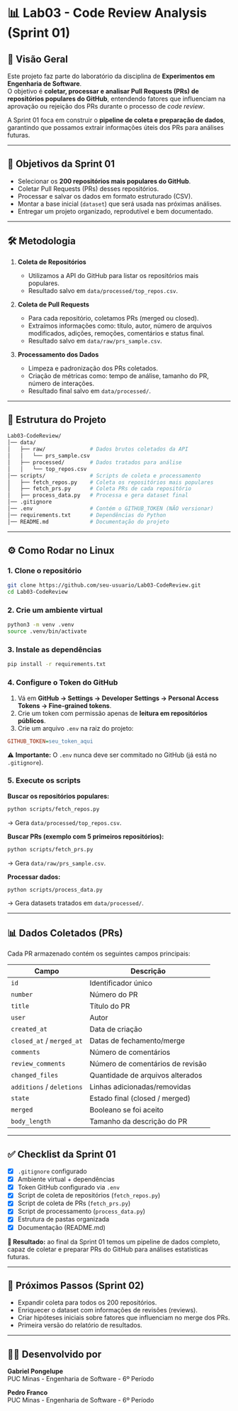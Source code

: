 # 📊 Lab03 - Code Review Analysis (Sprint 01)

## 📌 Visão Geral

Este projeto faz parte do laboratório da disciplina de **Experimentos em Engenharia de Software**.  
O objetivo é **coletar, processar e analisar Pull Requests (PRs) de repositórios populares do GitHub**, entendendo fatores que influenciam na aprovação ou rejeição dos PRs durante o processo de *code review*.  

A Sprint 01 foca em construir o **pipeline de coleta e preparação de dados**, garantindo que possamos extrair informações úteis dos PRs para análises futuras.

---

## 🎯 Objetivos da Sprint 01

- Selecionar os **200 repositórios mais populares do GitHub**.
- Coletar Pull Requests (PRs) desses repositórios.
- Processar e salvar os dados em formato estruturado (CSV).
- Montar a base inicial (`dataset`) que será usada nas próximas análises.
- Entregar um projeto organizado, reprodutível e bem documentado.

---

## 🛠️ Metodologia

1. **Coleta de Repositórios**
   - Utilizamos a API do GitHub para listar os repositórios mais populares.
   - Resultado salvo em `data/processed/top_repos.csv`.

2. **Coleta de Pull Requests**
   - Para cada repositório, coletamos PRs (merged ou closed).
   - Extraímos informações como: título, autor, número de arquivos modificados, adições, remoções, comentários e status final.
   - Resultado salvo em `data/raw/prs_sample.csv`.

3. **Processamento dos Dados**
   - Limpeza e padronização dos PRs coletados.
   - Criação de métricas como: tempo de análise, tamanho do PR, número de interações.
   - Resultado final salvo em `data/processed/`.

---

## 📂 Estrutura do Projeto

```bash
Lab03-CodeReview/
│── data/
│   ├── raw/              # Dados brutos coletados da API
│   │   └── prs_sample.csv
│   ├── processed/        # Dados tratados para análise
│   │   └── top_repos.csv
│── scripts/              # Scripts de coleta e processamento
│   ├── fetch_repos.py    # Coleta os repositórios mais populares
│   ├── fetch_prs.py      # Coleta PRs de cada repositório
│   ├── process_data.py   # Processa e gera dataset final
│── .gitignore
│── .env                  # Contém o GITHUB_TOKEN (NÃO versionar)
│── requirements.txt      # Dependências do Python
│── README.md             # Documentação do projeto
```

---

## ⚙️ Como Rodar no Linux

### 1. Clone o repositório

```bash
git clone https://github.com/seu-usuario/Lab03-CodeReview.git
cd Lab03-CodeReview
```

### 2. Crie um ambiente virtual

```bash
python3 -m venv .venv
source .venv/bin/activate
```

### 3. Instale as dependências

```bash
pip install -r requirements.txt
```

### 4. Configure o Token do GitHub

1. Vá em **GitHub → Settings → Developer Settings → Personal Access Tokens → Fine-grained tokens**.
2. Crie um token com permissão apenas de **leitura em repositórios públicos**.
3. Crie um arquivo `.env` na raiz do projeto:

```ini
GITHUB_TOKEN=seu_token_aqui
```

⚠️ **Importante:** O `.env` nunca deve ser commitado no GitHub (já está no `.gitignore`).

### 5. Execute os scripts

**Buscar os repositórios populares:**

```bash
python scripts/fetch_repos.py
```

→ Gera `data/processed/top_repos.csv`.

**Buscar PRs (exemplo com 5 primeiros repositórios):**

```bash
python scripts/fetch_prs.py
```

→ Gera `data/raw/prs_sample.csv`.

**Processar dados:**

```bash
python scripts/process_data.py
```

→ Gera datasets tratados em `data/processed/`.

---

## 📊 Dados Coletados (PRs)

Cada PR armazenado contém os seguintes campos principais:

| Campo | Descrição |
|-------|-----------|
| `id` | Identificador único |
| `number` | Número do PR |
| `title` | Título do PR |
| `user` | Autor |
| `created_at` | Data de criação |
| `closed_at` / `merged_at` | Datas de fechamento/merge |
| `comments` | Número de comentários |
| `review_comments` | Número de comentários de revisão |
| `changed_files` | Quantidade de arquivos alterados |
| `additions` / `deletions` | Linhas adicionadas/removidas |
| `state` | Estado final (closed / merged) |
| `merged` | Booleano se foi aceito |
| `body_length` | Tamanho da descrição do PR |

---

## ✅ Checklist da Sprint 01

- [x] `.gitignore` configurado
- [x] Ambiente virtual + dependências
- [x] Token GitHub configurado via `.env`
- [x] Script de coleta de repositórios (`fetch_repos.py`)
- [x] Script de coleta de PRs (`fetch_prs.py`)
- [x] Script de processamento (`process_data.py`)
- [x] Estrutura de pastas organizada
- [x] Documentação (README.md)

**📌 Resultado:** ao final da Sprint 01 temos um pipeline de dados completo, capaz de coletar e preparar PRs do GitHub para análises estatísticas futuras.

---

## 🚀 Próximos Passos (Sprint 02)

- Expandir coleta para todos os 200 repositórios.
- Enriquecer o dataset com informações de revisões (reviews).
- Criar hipóteses iniciais sobre fatores que influenciam no merge dos PRs.
- Primeira versão do relatório de resultados.

---

## 👨‍💻 Desenvolvido por

**Gabriel Pongelupe**  
PUC Minas - Engenharia de Software - 6º Período

**Pedro Franco**  
PUC Minas - Engenharia de Software - 6º Período

